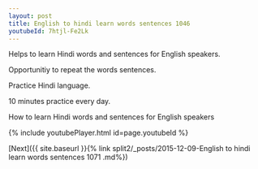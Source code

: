 ```yaml
---
layout: post
title: English to hindi learn words sentences 1046 
youtubeId: 7htjl-Fe2Lk
---
```

 
 
Helps to learn Hindi words and sentences for English speakers.

Opportunitiy to repeat the words sentences. 

Practice Hindi language. 
 
10 minutes practice every day. 
 
How to learn Hindi words and sentences for English speakers 
 
{% include youtubePlayer.html id=page.youtubeId %}
 
 
[Next]({{ site.baseurl }}{% link  split2/_posts/2015-12-09-English to hindi learn words sentences 1071 .md%})
 
